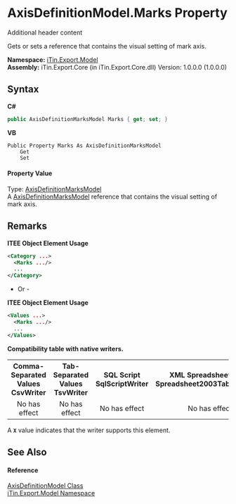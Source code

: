 # AxisDefinitionModel.Marks Property 
Additional header content 

Gets or sets a reference that contains the visual setting of mark axis.

**Namespace:**&nbsp;<a href="N_iTin_Export_Model">iTin.Export.Model</a><br />**Assembly:**&nbsp;iTin.Export.Core (in iTin.Export.Core.dll) Version: 1.0.0.0 (1.0.0.0)

## Syntax

**C#**<br />
``` C#
public AxisDefinitionMarksModel Marks { get; set; }
```

**VB**<br />
``` VB
Public Property Marks As AxisDefinitionMarksModel
	Get
	Set
```


#### Property Value
Type: <a href="T_iTin_Export_Model_AxisDefinitionMarksModel">AxisDefinitionMarksModel</a><br />A <a href="T_iTin_Export_Model_AxisDefinitionMarksModel">AxisDefinitionMarksModel</a> reference that contains the visual setting of mark axis.

## Remarks

**ITEE Object Element Usage**<br />
``` XML
<Category ...>
  <Marks .../>
  ...
</Category>
```

- Or -

**ITEE Object Element Usage**<br />
``` XML
<Values ...>
  <Marks .../>
  ...
</Values>
```


<strong>Compatibility table with native writers.</strong><table><tr><th>Comma-Separated Values<br />CsvWriter</th><th>Tab-Separated Values<br />TsvWriter</th><th>SQL Script<br />SqlScriptWriter</th><th>XML Spreadsheet 2003<br />Spreadsheet2003TabularWriter</th></tr><tr><td align="center">No has effect</td><td align="center">No has effect</td><td align="center">No has effect</td><td align="center">No has effect</td></tr></table> A <strong>`X`</strong> value indicates that the writer supports this element.


## See Also


#### Reference
<a href="T_iTin_Export_Model_AxisDefinitionModel">AxisDefinitionModel Class</a><br /><a href="N_iTin_Export_Model">iTin.Export.Model Namespace</a><br />